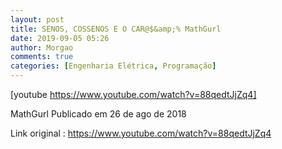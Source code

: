 ```yaml
---
layout: post
title: SENOS, COSSENOS E O CAR@$&amp;% MathGurl
date: 2019-09-05 05:26
author: Morgao
comments: true
categories: [Engenharia Elétrica, Programação]
---
```

[youtube https://www.youtube.com/watch?v=88qedtJjZq4]

MathGurl
Publicado em 26 de ago de 2018

<!--more-->

Link original : https://www.youtube.com/watch?v=88qedtJjZq4
